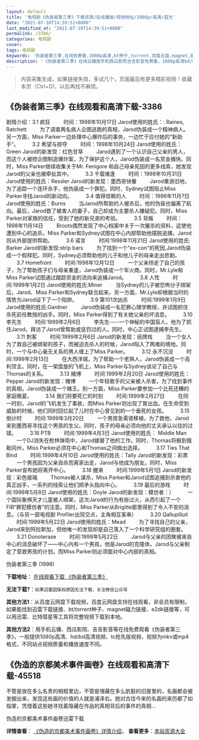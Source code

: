 ```yaml
---
layout: default
title: '电视剧《伪装者第三季》下载资源/在线播放/视频地址/1080p/高清/蓝光'
date: "2021-07-10T14:39:51+0800"
last_modified_at: "2021-07-10T14:39:51+0800"
permalink: /3386/
categories: 电视剧
cover:
tags: 电视剧
keywords: '伪装者第三季,在线免费看,1080p高清,bt种子,torrent,百度云盘,magnet,磁力链,迅雷下载资源'
description: '《伪装者第三季》在线云播放手机西瓜影院吉吉影音免费看，1080p高清bd/hd未删减完整版和tc抢先枪版，mkv/mp4格式，附带bt/torrent种子、magnet/磁力链、百度云盘、网盘资源迅雷下载链接'
---
```


>内容采集生成，如果链接失效，多试几个，页面最后有更多精彩视频！收藏本页（Ctrl+D)，以后再找不麻烦。


## 《伪装者第三季》在线观看和高清下载-3386

剧情介绍：3.1 疯狂  　　时间：1998年10月17日 Jarod使用的姓氏：: Raines, Ratchett  　　为了调查两名病人企图逃跑的真相，Jarod伪装成一个精神病人。另一方面，Miss Parker一边处理中心爆炸后的事务，一边忙于应付她的“新助手”。  　　3.2 希望与掠夺  　　时间：1998年10月24日 Jarod使用的姓氏：Green Jarod的新发现：红色甘草  　　Jarod遇到了一个认识自己父亲的男人，而这个人被控企图制造爆炸案，为了保护这个人，Jarod伪装成一名赏金捕快。同时，Miss Parker继续收集关于Mr. Fenigore 和自己母亲死因的更多线索，她发现Jarod的父亲也被牵扯其中。  　　3.3 千载难逢  　　时间：1998年10月31日 Jarod使用的姓氏：Ressler Jarod的新发现：墨西哥快餐  　　Jarod重游旧地，为了追踪一个连环杀手，他伪装成一个罪犯。同时，Sydney试图阻止Miss Parker寻找Jarod的新动向。  　　3.4 值得信赖的人  　　时间：1998年11月7日 Jarod使用的姓氏：Burns  　　当Jarod所帮助的人被杀后，他的伪装也偏离了航向。最后，Jarod救了被害人的妻子，自己却成为主要杀人嫌疑犯。同时，Miss Parker对家族的信任，受到了她的新兄弟的考验。  　　3.5 背叛  　　时间：1998年11月14日  　　Broots偶然发现了中心档案中关于一次屠杀的资料，这使他遭到中心的追杀。Miss Parker和Sydney试图在中心内部帮助他摆脱追捕，Jarod则从外部提供帮助。  　　3.6 诺言  　　时间:1998年11月21日 Jarod使用的姓氏: Barker Jarod的新发现:strip bars  　　为了找到一个"ex-con"的死因,Jarod伪装成一个假释犯。同时，Sydney必须帮助他的儿子和他儿子的母亲走出悲剧。  　　3.7 Homefront  　　时间:1998年12月12日  　　一个父亲拐走了自己的孩子，为了帮助孩子们与母亲重逢，Jarod伪装成一个军火商。同时，Mr.Lyle和Miss Parker试图通过跟踪资金的流向来追捕Jarod。  　　3.8 人性  　　时间:1999年1月2日 Jarod使用的姓氏:Miner  　　当Sydney的儿子被恐怖分子绑架后，Jarod、Miss Parker和Sydney联合起来。另一方面，Mr.Lyle却根据当时的情势为Jarod设下了一个陷阱。  　　3.9 第101次凶杀  　　时间:1999年1月9日 Jarod使用的姓氏:Gardner  　　Jarod伪装成一名犯罪心理学教授，并试图抓住杀死前任教授的凶手。同时，Miss Parker得到了有关她父亲的坏消息。  　　3.10 李先生  　　时间:1999年2月6日  　　李先生----一个神秘的中国盲人，他为了抓住Jarod，拜访了Jarod曾帮助或惩罚过的人。同时，中心正试图逮捕李先生。  　　3.11 刺客  　　时间:1999年2月6日 Jarod的新发现：纸牌戏  　　当一个女人为了救自己被绑架的孩子，而被迫去杀人的时候，Jarod陷入了两难的境地。同时，一个与中心毫无关系的男人缠上了Miss Parker。  　　3.12 永不沉没  　　时间:1999年2月13日  　　在大西洋城，为了帮助一个老熟人，Jarod伪装成一个高利贷主。同时，在一架盘旋的飞机上，Miss Parker与Sydney谈论了自己与Thomas的关系。  　　3.13 赌博  　　时间:1999年2月20日 Jarod使用的姓氏：Pepper Jarod的新发现：赌博  　　一个年轻歌手的父亲被人杀害，为了找到事件的真相，Jarod伪装成一个赌王。别一方面，Miss Parker要参加一个比死还糟的家庭晚宴。  　　3.14 我们将要死亡的时刻  　　时间:1999年2月27日  　　在同一时刻，Jarod的飞机发生了事故，而Miss Parker则出现了胃出血。在生命受到威胁的时候，他们同时回忆起了儿时在中心曾见到的一个垂死的女孩。  　　3.15 倒计时  　　时间:1999年3月20日  　　一个男孩急需肾移植，为了救他，Jarod来到墨西哥寻找这个男孩的生父。同时，孩子的母亲必须向他的丈夫承认以往的过错。  　　3.16 PTB  　　时间:1999年4月3日 Jarod使用的姓氏： Middle Man  　　一个DJ消失在枪林弹雨中，Jarod接替了他的工作。同时，Thomas将搬到俄勒冈州，Miss Parker必须在中心和Thomas之间做出选择。  　　3.17 Ties That Bind  　　时间:1999年4月10日 Jarod使用的姓氏：Tally Jarod的新发现：彩票  　　一个男孩因为父亲自杀而离家出走，Jarod与他成为朋友。同时，Miss Parker宣布她将离开中心。  　　3.18 醒来  　　时间:1999年5月1日 Jarod的新发现：彩色玻璃  　　Thomas被人谋杀，Miss Parker和Jarod试图追捕到杀害他的真正凶手，一系列的线索让他们把矛头指向中心。  　　3.19 最后的游戏  　　时间:1999年5月8日 Jarod使用的姓氏：Doyle Jarod的新发现：模仿者：）  　　一个国际象棋天才儿童被人绑架，这次Jarod的行为有些过火，从而引起了一个FIB“罪犯模仿者”的注意。同时，Miss Parker从Brigitte那里得到了令人不安的消息。（与另一部电视剧 Profiler出现交点，主角相互客串）  　　3.20 Qallupilluit  　　时间:1999年5月22日 Jarod使用的姓氏：Mead  　　为了寻找自己的父亲，Jarod来到阿拉斯加，但他唯一的发现却是自己落入了一个科学研究组的圈套。  　　3.21 Donoterase  　　时间:1999年5月22日  　　Jarod与父亲的团聚被来自中心的消息破坏了——中心内有一个男孩，他是Jarod的克隆体。Jarod与父亲制定了营救男孩的计划。而Miss Parker则必须面对中心内部的真相。


伪装者第三季 (1998)

**下载地址**： [在线观看下载 《伪装者第三季》](https://www.btbtdy.me/btdy/dy11979.html) 


**无法下载?**：`如果迅雷因版权原因无法下载，关注微信公众号 `

**其他方法1**：从百度云网盘下载视频，百度云网盘支持在线观看，非会员有限制，如果能找到迅雷下载链接、bt/torrent种子、magnet磁力链接、e2dk链接等，可以用迅雷、比特彗星等工具将完整视频下载到本地。

**其他方法2**：用手机云播、西瓜影院、吉吉影音等在线免费观看《伪装者第三季》，一般提供1080p高清、hd/bd高清视频、tc抢先版视频，视频为mkv或mp4格式，不同站点视频质量和播放速度不同。


## 《伪造的京都美术事件画卷》在线观看和高清下载-45518

不管是放在多么名贵的相框里边，不管是埋藏在多么肮脏的旧屋里的，名画都会被发掘出来，发现这些画的价值的人就是浦泽右。她对古往今来的名画的来历都了如指掌，凭借着这些她寻找着隐藏在作品的真相背后的事件的真相…


伪造的京都美术事件画卷迅雷下载

**详情查看**： [《伪造的京都美术事件画卷》详情介绍](/movie/45518/)， **查看更多**：[本站资源大全](/movie/t/all/)

